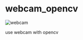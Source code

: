 # webcam_opencv

 ![webcam](https://github.com/Ebrahimi00/webcam_opencv/assets/121750125/796fc44e-ec51-4fe0-8142-767663cab8da)


 use webcam with opencv
